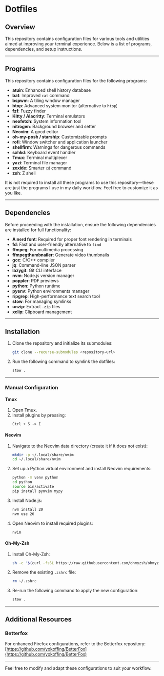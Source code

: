 # Dotfiles

## Overview
This repository contains configuration files for various tools and utilities aimed at improving your terminal experience. Below is a list of programs, dependencies, and setup instructions.

---

## Programs
This repository contains configuration files for the following programs:

- **atuin**: Enhanced shell history database
- **bat**: Improved `cat` command
- **bspwm**: A tiling window manager
- **btop**: Advanced system monitor (alternative to `htop`)
- **fzf**: Fuzzy finder
- **Kitty / Alacritty**: Terminal emulators
- **neofetch**: System information tool
- **nitrogen**: Background browser and setter
- **Neovim**: A good editor
- **oh-my-posh / starship**: Customizable prompts
- **rofi**: Window switcher and application launcher
- **shellfirm**: Warnings for dangerous commands
- **sxhkd**: Keyboard event handler
- **Tmux**: Terminal multiplexer
- **yazi**: Terminal file manager
- **zoxide**: Smarter `cd` command
- **zsh**: Z shell

It is not required to install all these programs to use this repository—these are just the programs I use in my daily workflow. Feel free to customize it as you like.

---

## Dependencies
Before proceeding with the installation, ensure the following dependencies are installed for full functionality:

- **A nerd font**: Required for proper font rendering in terminals
- **fd**: Fast and user-friendly alternative to `find`
- **ffmpeg**: For multimedia processing
- **ffmpegthumbnailer**: Generate video thumbnails
- **gcc**: C/C++ compiler
- **jq**: Command-line JSON parser
- **lazygit**: Git CLI interface
- **nvm**: Node.js version manager
- **poppler**: PDF previews
- **python**: Python runtime
- **pyenv**: Python environments manager
- **ripgrep**: High-performance text search tool
- **stow**: For managing symlinks
- **unzip**: Extract `.zip` files
- **xclip**: Clipboard management

---

## Installation

1. Clone the repository and initialize its submodules:
   ```bash
   git clone --recurse-submodules <repository-url>
   ```

2. Run the following command to symlink the dotfiles:
   ```bash
   stow .
   ```

---

### Manual Configuration

#### Tmux
1. Open Tmux.
2. Install plugins by pressing:
   ```
   Ctrl + S -> I
   ```

#### Neovim

1. Navigate to the Neovim data directory (create it if it does not exist):
   ```bash
   mkdir -p ~/.local/share/nvim
   cd ~/.local/share/nvim
   ```
2. Set up a Python virtual environment and install Neovim requirements:
   ```bash
   python -m venv python
   cd python
   source bin/activate
   pip install pynvim mypy
   ```
3. Install Node.js:
   ```bash
   nvm install 20
   nvm use 20
   ```
4. Open Neovim to install required plugins:
   ```bash
   nvim
   ```

#### Oh-My-Zsh
1. Install Oh-My-Zsh:
   ```bash
   sh -c "$(curl -fsSL https://raw.githubusercontent.com/ohmyzsh/ohmyzsh/master/tools/install.sh)"
   ```
2. Remove the existing `.zshrc` file:
   ```bash
   rm ~/.zshrc
   ```
3. Re-run the following command to apply the new configuration:
   ```bash
   stow .
   ```

---

## Additional Resources

### Betterfox
For enhanced Firefox configurations, refer to the Betterfox repository:  
[https://github.com/yokoffing/BetterFox](https://github.com/yokoffing/BetterFox)

---

Feel free to modify and adapt these configurations to suit your workflow.
